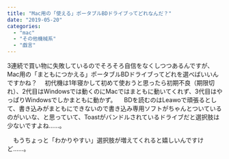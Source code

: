 ```yaml
---
title: "Mac用の「使える」ポータブルBDドライブってどれなんだ？"
date: "2019-05-20"
categories: 
  - "mac"
  - "その他機械系"
  - "戯言"
---
```


3連続で買い物に失敗しているのでそろそろ自信をなくしつつあるんですが、Mac用の「まともにつかえる」ポータブルBDドライブってどれを選べばいいんですかね？ 　初代機は1年寝かして初めて使おうと思ったら初期不良（期限切れ）、2代目はWindowsでは動くのにMacではまともに動いてくれず、3代目はやっぱりWindowsでしかまともに動かず。 　BDを読むのはLeawoで頑張るとして、書き込みがまともにできないので書き込み専用ソフトがちゃんとついているのがいいな、と思っていて、Toastがバンドルされているドライブだと選択肢は少ないですよね……。

　もうちょっと「わかりやすい」選択肢が増えてくれると嬉しいんですけど……。
